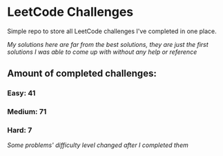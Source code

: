 
# LeetCode Challenges

Simple repo to store all LeetCode challenges I've completed in one place.

<i>My solutions here are far from the best solutions, they are just the first solutions I was able to come up with without any help or reference</i>

## Amount of completed challenges:

### Easy: 41

### Medium: 71

### Hard: 7

<i>Some problems' difficulty level changed after I completed them</i>
